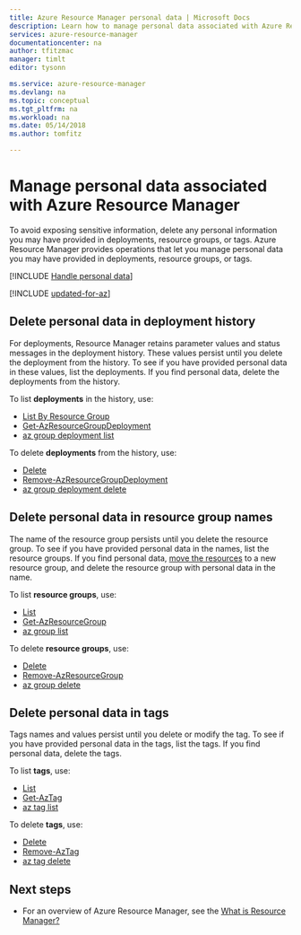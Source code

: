 ```yaml
---
title: Azure Resource Manager personal data | Microsoft Docs
description: Learn how to manage personal data associated with Azure Resource Manager operations.
services: azure-resource-manager
documentationcenter: na
author: tfitzmac
manager: timlt
editor: tysonn

ms.service: azure-resource-manager
ms.devlang: na
ms.topic: conceptual
ms.tgt_pltfrm: na
ms.workload: na
ms.date: 05/14/2018
ms.author: tomfitz

---
```

# Manage personal data associated with Azure Resource Manager

To avoid exposing sensitive information, delete any personal information you may have provided in deployments, resource groups, or tags. Azure Resource Manager provides operations that let you manage personal data you may have provided in deployments, resource groups, or tags.

[!INCLUDE [Handle personal data](../../includes/gdpr-intro-sentence.md)]

[!INCLUDE [updated-for-az](../../includes/updated-for-az.md)]

## Delete personal data in deployment history

For deployments, Resource Manager retains parameter values and status messages in the deployment history. These values persist until you delete the deployment from the history. To see if you have provided personal data in these values, list the deployments. If you find personal data, delete the deployments from the history.

To list **deployments** in the history, use:

* [List By Resource Group](/rest/api/resources/deployments/listbyresourcegroup)
* [Get-AzResourceGroupDeployment](/powershell/module/az.resources/Get-AzResourceGroupDeployment)
* [az group deployment list](/cli/azure/group/deployment#az-group-deployment-list)

To delete **deployments** from the history, use:

* [Delete](/rest/api/resources/deployments/delete)
* [Remove-AzResourceGroupDeployment](/powershell/module/az.resources/Remove-AzResourceGroupDeployment)
* [az group deployment delete](/cli/azure/group/deployment#az-group-deployment-delete)

## Delete personal data in resource group names

The name of the resource group persists until you delete the resource group. To see if you have provided personal data in the names, list the resource groups. If you find personal data, [move the resources](resource-group-move-resources.md) to a new resource group, and delete the resource group with personal data in the name.

To list **resource groups**, use:

* [List](/rest/api/resources/resourcegroups/list)
* [Get-AzResourceGroup](/powershell/module/az.resources/Get-AzResourceGroup)
* [az group list](/cli/azure/group#az-group-list)

To delete **resource groups**, use:

* [Delete](/rest/api/resources/resourcegroups/delete)
* [Remove-AzResourceGroup](/powershell/module/az.resources/Remove-AzResourceGroup)
* [az group delete](/cli/azure/group#az-group-delete)

## Delete personal data in tags

Tags names and values persist until you delete or modify the tag. To see if you have provided personal data in the tags, list the tags. If you find personal data, delete the tags.

To list **tags**, use:

* [List](/rest/api/resources/tags/list)
* [Get-AzTag](/powershell/module/az.resources/Get-AzTag)
* [az tag list](/cli/azure/tag#az-tag-list)

To delete **tags**, use:

* [Delete](/rest/api/resources/tags/delete)
* [Remove-AzTag](/powershell/module/az.resources/Remove-AzTag)
* [az tag delete](/cli/azure/tag#az-tag-delete)

## Next steps
* For an overview of Azure Resource Manager, see the [What is Resource Manager?](resource-group-overview.md)